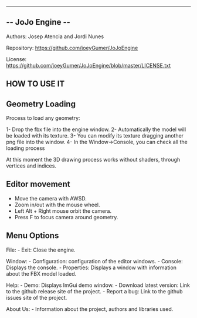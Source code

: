 ------------------
-- JoJo Engine --
------------------

Authors: Josep Atencia and Jordi Nunes

Repository: https://github.com/joeyGumer/JoJoEngine

License: https://github.com/joeyGumer/JoJoEngine/blob/master/LICENSE.txt

HOW TO USE IT
----------------------------

Geometry Loading
----------------------------
Process to load any geometry:

1- Drop the fbx file into the engine window.
2- Automatically the model will be loaded with its texture.
3- You can modify its texture dragging another png file into the window.
4- In the Window->Console, you can check all the loading process

At this moment the 3D drawing process works without shaders, through vertices and indices.

Editor movement
------------------------------
- Move the camera with AWSD.
- Zoom in/out with the mouse wheel.
- Left Alt + Right mouse orbit the camera.
- Press F to focus camera around geometry.

Menu Options
------------------------------
File:
	- Exit: Close the engine.

Window:
	- Configuration: configuration of the editor windows.
	- Console: Displays the console.
	- Properties: Displays a window with information about the FBX model loaded.
	
Help:
	- Demo: Displays ImGui demo window.
	- Download latest version: Link to the github release site of the project.
	- Report a bug: Link to the github issues site of the project.
	
About Us:
	- Information about the project, authors and libraries used.

